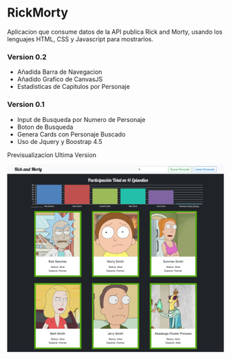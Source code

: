# RickMorty

<p>Aplicacion que consume datos de la API publica Rick and Morty, usando los lenguajes HTML, CSS y Javascript para mostrarlos.</p>

<h3>Version 0.2</h3>
<ul>
  <li>Añadida Barra de Navegacion</li>
  <li>Añadido Grafico de CanvasJS</li>
  <li>Estadisticas de Capitulos por Personaje</li>
</ul>

<h3>Version 0.1</h3>
<ul>
  <li>Input de Busqueda por Numero de Personaje</li>
  <li>Boton de Busqueda</li>
  <li>Genera Cards con Personaje Buscado</li>
  <li>Uso de Jquery y Boostrap 4.5</li>
</ul>

Previsualizacion Ultima Version

<center><img src="/assets/img/version02.jpeg" alt="version0.2"></center>
